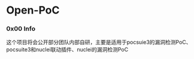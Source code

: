 # Open-PoC

### 0x00 Info

这个项目将会公开部分团队内部自研，主要是适用于pocsuie3的漏洞检测PoC、pocsuite3和nuclei联动插件、nuclei的漏洞检测PoC
